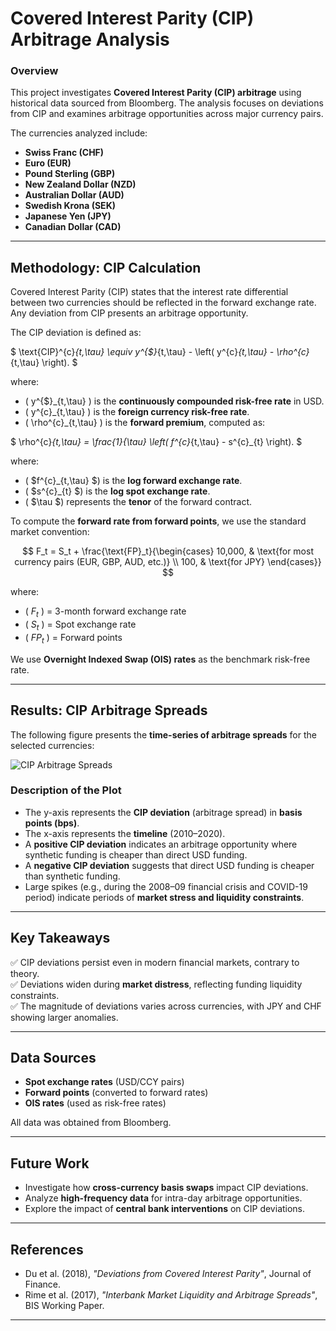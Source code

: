 # **Covered Interest Parity (CIP) Arbitrage Analysis**

### **Overview**
This project investigates **Covered Interest Parity (CIP) arbitrage** using historical data sourced from Bloomberg. The analysis focuses on deviations from CIP and examines arbitrage opportunities across major currency pairs.

The currencies analyzed include:
- **Swiss Franc (CHF)**
- **Euro (EUR)**
- **Pound Sterling (GBP)**
- **New Zealand Dollar (NZD)**
- **Australian Dollar (AUD)**
- **Swedish Krona (SEK)**
- **Japanese Yen (JPY)**
- **Canadian Dollar (CAD)**

---

## **Methodology: CIP Calculation**

Covered Interest Parity (CIP) states that the interest rate differential between two currencies should be reflected in the forward exchange rate. Any deviation from CIP presents an arbitrage opportunity.

The CIP deviation is defined as:

$
\text{CIP}^{c}_{t,\tau} \equiv y^{\$}_{t,\tau} - \left( y^{c}_{t,\tau} - \rho^{c}_{t,\tau} \right).
$

where:
- \( y^{\$}_{t,\tau} \) is the **continuously compounded risk-free rate** in USD.
- \( y^{c}_{t,\tau} \) is the **foreign currency risk-free rate**.
- \( \rho^{c}_{t,\tau} \) is the **forward premium**, computed as:

$
\rho^{c}_{t,\tau} = \frac{1}{\tau} \left( f^{c}_{t,\tau} - s^{c}_{t} \right).
$

where:
- \( $f^{c}_{t,\tau} $\) is the **log forward exchange rate**.
- \( $s^{c}_{t} $\) is the **log spot exchange rate**.
- \( $\tau $\) represents the **tenor** of the forward contract.

To compute the **forward rate from forward points**, we use the standard market convention:

$$
F_t = S_t + \frac{\text{FP}_t}{\begin{cases} 
    10,000, & \text{for most currency pairs (EUR, GBP, AUD, etc.)} \\
    100, & \text{for JPY}
\end{cases}}
$$

where:
- \( $F_t$ \) = 3-month forward exchange rate
- \( $S_t$ \) = Spot exchange rate
- \( $FP_t$ \) = Forward points

We use **Overnight Indexed Swap (OIS) rates** as the benchmark risk-free rate.

---

## **Results: CIP Arbitrage Spreads**
The following figure presents the **time-series of arbitrage spreads** for the selected currencies:

![CIP Arbitrage Spreads](path_to_your_plot.png)

### **Description of the Plot**
- The y-axis represents the **CIP deviation** (arbitrage spread) in **basis points (bps)**.
- The x-axis represents the **timeline** (2010–2020).
- A **positive CIP deviation** indicates an arbitrage opportunity where synthetic funding is cheaper than direct USD funding.
- A **negative CIP deviation** suggests that direct USD funding is cheaper than synthetic funding.
- Large spikes (e.g., during the 2008–09 financial crisis and COVID-19 period) indicate periods of **market stress and liquidity constraints**.

---

## **Key Takeaways**
✅ CIP deviations persist even in modern financial markets, contrary to theory.  
✅ Deviations widen during **market distress**, reflecting funding liquidity constraints.  
✅ The magnitude of deviations varies across currencies, with JPY and CHF showing larger anomalies.  

---

## **Data Sources**
- **Spot exchange rates** (USD/CCY pairs)
- **Forward points** (converted to forward rates)
- **OIS rates** (used as risk-free rates)

All data was obtained from Bloomberg.

---

## **Future Work**
- Investigate how **cross-currency basis swaps** impact CIP deviations.
- Analyze **high-frequency data** for intra-day arbitrage opportunities.
- Explore the impact of **central bank interventions** on CIP deviations.

---

## **References**
- Du et al. (2018), *"Deviations from Covered Interest Parity"*, Journal of Finance.
- Rime et al. (2017), *"Interbank Market Liquidity and Arbitrage Spreads"*, BIS Working Paper.

---
